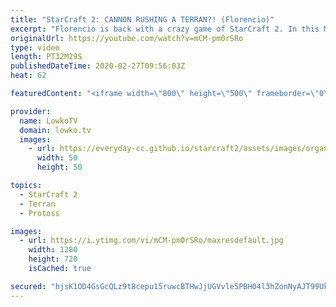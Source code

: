 ```yaml
---
title: "StarCraft 2: CANNON RUSHING A TERRAN?! (Florencio)"
excerpt: "Florencio is back with a crazy game of StarCraft 2. In this Master League match of Terran versus Protoss we start with a Cannon Rush but quickly gets into one of the strangest games of SC2 that I've ever seen... With lots of cringy moments and terrible decisions added in the mix.  Get more videos & support"
originalUrl: https://youtube.com/watch?v=mCM-pm0rSRo
type: video
length: PT32M29S
publishedDateTime: 2020-02-27T09:56:03Z
heat: 62

featuredContent: "<iframe width=\"800\" height=\"500\" frameborder=\"0\" src=\"https://www.youtube.com/embed/mCM-pm0rSRo\" allow=\"accelerometer; autoplay; encrypted-media; gyroscope; picture-in-picture\" allowfullscreen></iframe>"

provider:
  name: LowkoTV
  domain: lowko.tv
  images:
    - url: https://everyday-cc.github.io/starcraft2/assets/images/organizations/lowko.tv-50x50.jpg
      width: 50
      height: 50

topics:
  - StarCraft 2
  - Terran
  - Protoss

images:
  - url: https://i.ytimg.com/vi/mCM-pm0rSRo/maxresdefault.jpg
    width: 1280
    height: 720
    isCached: true

secured: "hjsK1OD4GsGcQLz9t8cepu15ruwcBTHwJjUGVvle5PBH04l3hZonNyAJT99UkFTaLrliArEe3pqv0+yKQf0971130mIx5Al0zTeiiVlEkK6LX9JIEQSfZZisqNKkO+6rb3Ydr0MgDWC8W+k4zymoxvhjLTS+gw17IaX9Ysag59eItTOeEby0IJNnem3jwjabfhyZe4OHjj3gugV85zBRJ7h7lScgWfPAtsfr0JqxBTZZqYY2VT+SnzM/CwucWeIjMig87MnVVBSLYK4KlUUL1rzuFhuYND07Y43ZqLv5NooLWrxOp6b+vtq0zJ93F9HipMWEIb3FlnsyrOV25KqymIaVbDEcB69iAANuIkoJ85RQ31J4Qe5gXlOq6oeS9FN5ZqBc3G+KSHSGAQ/xgREuKWhm0NGoFF9fDnzqajB+Gq2SgnDOlTbbZEp2mJ1Lyj3Z;uVQTFZL3nDiibRdEbdeDKA=="
---
```


